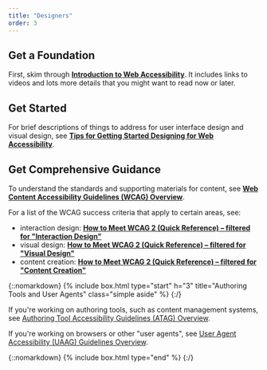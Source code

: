 ```yaml
---
title: "Designers"
order: 3
---
```


## Get a Foundation

First, skim through **[Introduction to Web Accessibility]( https://www.w3.org/WAI/intro/accessibility)**. It includes links to videos and lots more details that you might want to read now or later.

## Get Started

For brief descriptions of things to address for user interface design and visual design, see **[Tips for Getting Started Designing for Web Accessibility](https://www.w3.org/WAI/gettingstarted/tips/designing)**.

## Get Comprehensive Guidance

To understand the standards and supporting materials for content, see **[Web Content Accessibility Guidelines (WCAG) Overview]( http://www.w3.org/WAI/intro/wcag.php)**.

For a list of the WCAG success criteria that apply to certain areas, see:

* interaction design: **[How to Meet WCAG 2 (Quick Reference) – filtered for "Interaction Design"](https://www.w3.org/WAI/WCAG20/quickref/?currentsidebar=%23col_customize)**
* visual design: **[How to Meet WCAG 2 (Quick Reference) – filtered for "Visual Design"](https://www.w3.org/WAI/WCAG20/quickref/?currentsidebar=%23col_customize)**
* content creation: **[How to Meet WCAG 2 (Quick Reference) – filtered for "Content Creation"](https://www.w3.org/WAI/WCAG20/quickref/?currentsidebar=%23col_customize)**

{::nomarkdown}
{% include box.html type="start" h="3" title="Authoring Tools and User Agents" class="simple aside" %}
{:/}

If you're working on authoring tools, such as content management systems, see [Authoring Tool Accessibility Guidelines (ATAG) Overview](https://www.w3.org/WAI/intro/atag).

If you're working on browsers or other "user agents", see [User Agent Accessibility (UAAG) Guidelines Overview](https://www.w3.org/WAI/intro/uaag).

{::nomarkdown}
{% include box.html type="end" %}
{:/}
